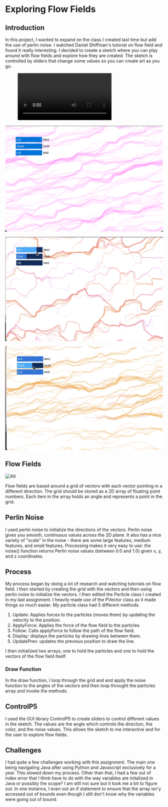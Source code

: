 # Exploring Flow Fields

## Introduction

In this project, I wanted to expand on the class I created last time but add the use of perlin noise. I watched Daniel Shiffman's tutorial on flow field and found it really interesting. I decided to create a sketch where you can play around with flow fields and explore how they are created. The sketch is controlled by sliders that change some values so you can create art as you go.

<figure class="video_container">
  <video controls="true" allowfullscreen="true" >
    <source src="data/video.mp4" type="video/mp4">
  </video>
</figure>

<p align="center">
  <img src="data/ex1.png" />
</p>
<p align="center">
  <img src="data/ex3.png" />
</p>
<p align="center">
  <img src="data/ex2.png" />
</p>

## Flow Fields

![Alt](/images/field.png)

Flow fields are based around a grid of vectors with each vector pointing in a different direction. The grid should be stored as a 2D array of floating point numbers. Each item in the array holds an angle and represents a point in the grid. 

## Perlin Noise

I used perlin noise to initialize the directions of the vectors. Perlin noise gives you smooth, continuous values across the 2D plane. It also has a nice variety of "scale" in the noise - there are some large features, medium features, and small features. Processing makes it very easy to use: the noise() function returns Perlin noise values (between 0.0 and 1.0) given x, y, and z coordinates.

## Process

My process began by doing a lot of research and watching tutorials on flow field. I then started by creating the grid with the vectors and then using perlin noise to initialize the vectors. I then edited the Particle class I created in my last assignment. I heavily made use of the PVector class as it made things so much easier. My particle class had 5 different methods.
1. Update: Applies forces to the particles (moves them) by updating the velocity to the position.
2. ApplyForce: Applies the force of the flow field to the particles
3. Follow: Calls applyForce to follow the path of the flow field.
4. Display: displays the particles by drawing lines between them.
5. UpdatePrev: updates the previous position to draw the line.

I then initialized two arrays, one to hold the particles and one to hold the vectors of the flow field itself. 

### Draw Function

In the draw function, I loop through the grid and and apply the noise function to the angles of the vectors and then loop throught the particles array and invoke the methods.

## ControlP5

I used the GUI library ControlP5 to create sliders to control different values in the sketch. The values are the angle which controls the direction, the color, and the noise values. This allows the sketch to me interactive and for the user to explore flow fields.

## Challenges

I had quite a few challenges working with this assignment. The main one being navigating Java after using Python and Javascript exclusively for a year. This slowed down my process. Other than that, I had a few out of index error that I think have to do with the way variables are initalized in Java or possibly the scope? I am still not sure but it took me a bit to figure out. In one instance, I even out an if statement to ensure that the array isn'y accessed out of bounds even though I still don't know why the variables were going out of bound.

